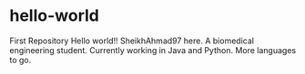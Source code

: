 # hello-world
First Repository
Hello world!!
SheikhAhmad97 here.
A biomedical engineering student. 
Currently working in Java and Python. 
More languages to go.
